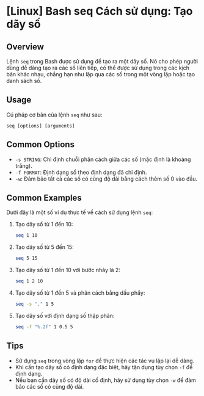 # [Linux] Bash seq Cách sử dụng: Tạo dãy số

## Overview
Lệnh `seq` trong Bash được sử dụng để tạo ra một dãy số. Nó cho phép người dùng dễ dàng tạo ra các số liên tiếp, có thể được sử dụng trong các kịch bản khác nhau, chẳng hạn như lặp qua các số trong một vòng lặp hoặc tạo danh sách số.

## Usage
Cú pháp cơ bản của lệnh `seq` như sau:
```
seq [options] [arguments]
```

## Common Options
- `-s STRING`: Chỉ định chuỗi phân cách giữa các số (mặc định là khoảng trắng).
- `-f FORMAT`: Định dạng số theo định dạng đã chỉ định.
- `-w`: Đảm bảo tất cả các số có cùng độ dài bằng cách thêm số 0 vào đầu.

## Common Examples
Dưới đây là một số ví dụ thực tế về cách sử dụng lệnh `seq`:

1. Tạo dãy số từ 1 đến 10:
   ```bash
   seq 1 10
   ```

2. Tạo dãy số từ 5 đến 15:
   ```bash
   seq 5 15
   ```

3. Tạo dãy số từ 1 đến 10 với bước nhảy là 2:
   ```bash
   seq 1 2 10
   ```

4. Tạo dãy số từ 1 đến 5 và phân cách bằng dấu phẩy:
   ```bash
   seq -s "," 1 5
   ```

5. Tạo dãy số với định dạng số thập phân:
   ```bash
   seq -f "%.2f" 1 0.5 5
   ```

## Tips
- Sử dụng `seq` trong vòng lặp `for` để thực hiện các tác vụ lặp lại dễ dàng.
- Khi cần tạo dãy số có định dạng đặc biệt, hãy tận dụng tùy chọn `-f` để định dạng.
- Nếu bạn cần dãy số có độ dài cố định, hãy sử dụng tùy chọn `-w` để đảm bảo các số có cùng độ dài.
